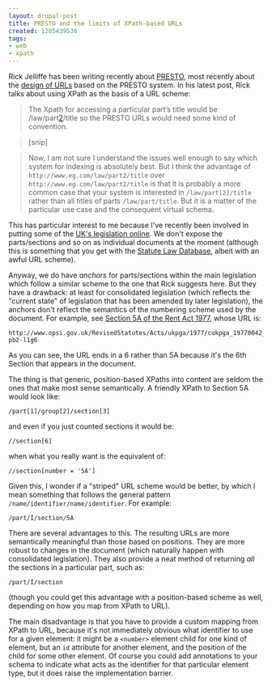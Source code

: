 ```yaml
---
layout: drupal-post
title: PRESTO and the limits of XPath-based URLs
created: 1205439536
tags:
- web
- xpath
---
```

Rick Jelliffe has been writing recently about [PRESTO][1], most recently about the [design of URLs][2] based on the PRESTO system. In his latest post, Rick talks about using XPath as the basis of a URL scheme:

> The Xpath for accessing a particular part’s title would be /law/part[2]/title so the PRESTO URLs would need some kind of convention.

> [snip]

> Now, I am not sure I understand the issues well enough to say which system for indexing is absolutely best. But I think the advantage of `http://www.eg.com/law/part2/title` over  `http://www.eg.com/law/part2/title` is that it is probably a more common case that your system is interested in `/law/part[2]/title` rather than all titles of parts `/law/part/title`. But it is a matter of the particular use case and the consequent virtual schema.

[1]: http://www.oreillynet.com/xml/blog/2008/02/presto_a_www_information_archi.html "PRESTO - A WWW Information Architecture for Legislation and Public Information systems"
[2]: http://www.oreillynet.com/xml/blog/2008/03/presto_urls_as_xpaths_to_views.html "PRESTO: URLs as XPaths to views of information"

<!--break-->

This has particular interest to me because I've recently been involved in putting some of the [UK's legislation online][3]. We don't expose the parts/sections and so on as individual documents at the moment (although this *is* something that you get with the [Statute Law Database][4], albeit with an awful URL scheme).

[3]: http://www.opsi.gov.uk/legislation/about_legislation.htm "OPSI: Legislation"
[4]: http://www.statutelaw.gov.uk/ "The Statute Law Database"

Anyway, we do have *anchors* for parts/sections within the main legislation which follow a similar scheme to the one that Rick suggests here. But they have a drawback: at least for consolidated legislation (which reflects the "current state" of legislation that has been amended by later legislation), the anchors don't reflect the semantics of the numbering scheme used by the document. For example, see [Section 5A of the Rent Act 1977][5], whose URL is:

    http://www.opsi.gov.uk/RevisedStatutes/Acts/ukpga/1977/cukpga_19770042_en_2#pt1-pb2-l1g6

[5]: http://www.opsi.gov.uk/RevisedStatutes/Acts/ukpga/1977/cukpga_19770042_en_2#pt1-pb2-l1g6 "OPSI: Legislation: Revised: Rent Act 1977: Section 5A"

As you can see, the URL ends in a 6 rather than 5A because it's the 6th Section that appears in the document.

The thing is that generic, position-based XPaths into content are seldom the ones that make most sense semantically. A friendly XPath to Section 5A would look like:

    /part[1]/group[2]/section[3]

and even if you just counted sections it would be:

    //section[6]

when what you really want is the equivalent of:

    //section[number = '5A']

Given this, I wonder if a "striped" URL scheme would be better, by which I mean something that follows the general pattern `/name/identifier/name/identifier`. For example:

    /part/I/section/5A

There are several advantages to this. The resulting URLs are more semantically meaningful than those based on positions. They are more robust to changes in the document (which naturally happen with consolidated legislation). They also provide a neat method of returning *all* the sections in a particular part, such as:

    /part/I/section

(though you could get this advantage with a position-based scheme as well, depending on how you map from XPath to URL).

The main disadvantage is that you have to provide a custom mapping from XPath to URL, because it's not immediately obvious what identifier to use for a given element: it might be a `<number>` element child for one kind of element, but an `id` attribute for another element, and the position of the child for some other element. Of course you could add annotations to your schema to indicate what acts as the identifier for that particular element type, but it does raise the implementation barrier.
